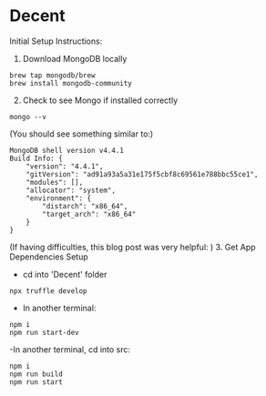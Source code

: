 # Decent

Initial Setup Instructions:

 1. Download MongoDB locally

  ```
  brew tap mongodb/brew
  brew install mongodb-community
  ```

2. Check to see Mongo if installed correctly

  ```
  mongo --v
  ```

  (You should see something similar to:)

  ```
  MongoDB shell version v4.4.1
  Build Info: {
      "version": "4.4.1",
      "gitVersion": "ad91a93a5a31e175f5cbf8c69561e788bbc55ce1",
      "modules": [],
      "allocator": "system",
      "environment": {
          "distarch": "x86_64",
          "target_arch": "x86_64"
      }
  }
  ```

  (If having difficulties, this blog post was very helpful: )
3. Get App Dependencies Setup

  - cd into 'Decent' folder
  
  ```
  npx truffle develop
  ```

  - In another terminal:

  ```
  npm i
  npm run start-dev
  ```

  -In another terminal, cd into src:

  ```
  npm i
  npm run build
  npm run start
  ```

